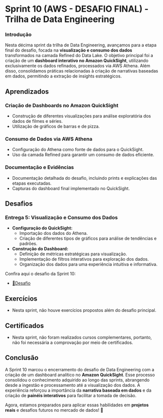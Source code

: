 # Sprint 10 (AWS - DESAFIO FINAL) - Trilha de Data Engineering

### Introdução

Nesta décima sprint da trilha de Data Engineering, avançamos para a etapa final do desafio, focada na **visualização e consumo dos dados** transformados na camada Refined do Data Lake. O objetivo principal foi a criação de um **dashboard interativo no Amazon QuickSight**, utilizando exclusivamente os dados refinados, processados via AWS Athena. Além disso, consolidamos práticas relacionadas à criação de narrativas baseadas em dados, permitindo a extração de insights estratégicos.

## Aprendizados

### **Criação de Dashboards no Amazon QuickSight**
- Construção de diferentes visualizações para análise exploratória dos dados de filmes e séries.
- Utilização de gráficos de barras e de pizza.


### **Consumo de Dados via AWS Athena**
- Configuração do Athena como fonte de dados para o QuickSight.
- Uso da camada Refined para garantir um consumo de dados eficiente.

### **Documentação e Evidências**
- Documentação detalhada do desafio, incluindo prints e explicações das etapas executadas.
- Capturas do dashboard final implementado no QuickSight.

## Desafios

### **Entrega 5: Visualização e Consumo dos Dados**
- **Configuração do QuickSight:**
  - Importação dos dados do Athena.
  - Criação de diferentes tipos de gráficos para análise de tendências e padrões.
- **Construção do Dashboard:**
  - Definição de métricas estratégicas para visualização.
  - Implementação de filtros interativos para exploração dos dados.
  - Organização dos dados para uma experiência intuitiva e informativa.

Confira aqui o desafio da Sprint 10:

- [📁Desafio](../sprint_10/desafio)

## Exercícios

- Nesta sprint, não houve exercícios propostos além do desafio principal.

## Certificados

- Nesta sprint, não foram realizados cursos complementares, portanto, não foi necessária a comprovação por meio de certificados.

## Conclusão

A Sprint 10 marcou o encerramento do desafio de Data Engineering com a criação de um dashboard analítico no **Amazon QuickSight**. Esse processo consolidou o conhecimento adquirido ao longo das sprints, abrangendo desde a ingestão e processamento até a visualização dos dados. A experiência reforçou a importância da **narrativa baseada em dados** e da criação de **painéis interativos** para facilitar a tomada de decisão.

Agora, estamos preparados para aplicar essas habilidades em **projetos reais** e desafios futuros no mercado de dados! 🚀

